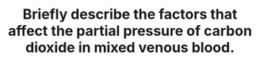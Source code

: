 ---
title: "Briefly describe the factors that affect the partial pressure of carbon dioxide in mixed venous blood."
entityType: SAQ
exam: PEX
college: ANZCA
year: 2007
sitting: B
question: 10
passRate: 38
EC_expectedDomains:
- "Good answers demonstrated an understanding of this and provided details about these aspects"
- "The partial pressure is related to the content by the carbon dioxide dissociation curve the position of which is determined by the state of oxygenation of haemoglobin, the Haldane effect."
- "Carbon dioxide is present in the blood in three forms, dissolved, bicarbonate and carbamino compounds."
- "Carbon dioxide production is related to aerobic metabolism in cells and the total production is defined by the metabolic rate."
- "The partial pressure of carbon dioxide in mixed venous blood is related to the pressure or content in arterial blood."
- "This is determined by alveolar ventilation and normally controlled by chemoreceptor and the brainstem respiratory centre."
- "Other relevant material included definitions of mixed venous blood, normal values, the effect of temperature and cardiac output."
EC_extraCredit:
- ""
EC_errorsCommon:
- "The most common error was discussing PCO2 without making it clear whether it was venous or arterial."
- "The Fick equation was often used but required “solving” for CvCO2 to demonstrate the factors or importance to this question."
---